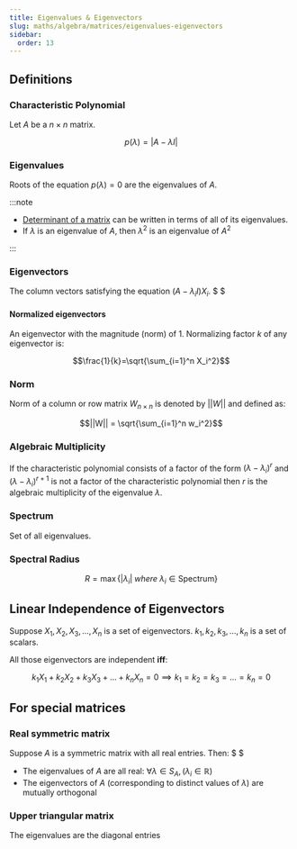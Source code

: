 ```yaml
---
title: Eigenvalues & Eigenvectors
slug: maths/algebra/matrices/eigenvalues-eigenvectors
sidebar:
  order: 13
---
```


## Definitions

### Characteristic Polynomial

Let $A$ be a $n\times n$ matrix.

```math
p(\lambda)=|A-\lambda I|
```

### Eigenvalues

Roots of the equation $p(\lambda) = 0$ are the eigenvalues of $A$.

:::note

- [Determinant of a matrix](/maths/algebra/matrices/determinant/#in-relation-with-eigenvalues)
  can be written in terms of all of its eigenvalues.
- If $\lambda$ is an eigenvalue of $A$, then $\lambda^2$ is an eigenvalue of
  $A^2$

:::

### Eigenvectors

The column vectors satisfying the equation $(A-\lambda_i I)X_i$. $ $

#### Normalized eigenvectors

An eigenvector with the magnitude (norm) of $1$. Normalizing factor $k$ of any
eigenvector is:

```math
\frac{1}{k}=\sqrt{\sum_{i=1}^n X_i^2}
```

### Norm

Norm of a column or row matrix $W_{n\times n}$ is denoted by $||W||$ and defined
as:

```math
||W|| = \sqrt{\sum_{i=1}^n w_i^2}
```

### Algebraic Multiplicity

If the characteristic polynomial consists of a factor of the form
$(\lambda − \lambda_i)^r$ and $(\lambda − \lambda_i)^{r+1}$ is not a factor of
the characteristic polynomial then $r$ is the algebraic multiplicity of the
eigenvalue $\lambda$.

### Spectrum

Set of all eigenvalues.

### Spectral Radius

```math
R=\max\Big\{|\lambda_i|\; where \;\lambda_i \in \text{Spectrum}\Big\}
```

## Linear Independence of Eigenvectors

Suppose $X_1,X_2,X_3,\dots,X_n$ is a set of eigenvectors.
$k_1,k_2,k_3,\dots,k_n$ is a set of scalars.

All those eigenvectors are independent **iff**:

```math
k_1X_1+k_2X_2+k_3X_3+\dots+k_nX_n=0
\implies
k_1=k_2=k_3=\dots=k_n=0
```

## For special matrices

### Real symmetric matrix

Suppose $A$ is a symmetric matrix with all real entries. Then: $ $

- The eigenvalues of $A$ are all real:
  $\forall \lambda \in S_A, (\lambda_i \in \mathbb{R})$
- The eigenvectors of $A$ (corresponding to distinct values of $\lambda$) are
  mutually orthogonal

### Upper triangular matrix

The eigenvalues are the diagonal entries
